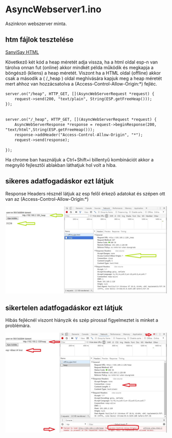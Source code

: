 # AsyncWebserver1.ino
Aszinkron webszerver minta.

htm fájlok tesztelése 
-----------------------------

[SanyiSay HTML](https://github.com/SanyiSay/ESP8266/tree/master/HTML)

Következő két kód a heap méretét adja vissza, ha a html oldal esp-n van tárolva onnan fut (online) akkor mindkét példa működik és megkapja a böngésző (kliens) a heap méretét. Viszont ha a HTML oldal (offline) akkor csak a második a ( /_heap ) oldal meghívására kapjuk meg a heap méretét mert ahhoz van hozzácsatolva a (Access-Control-Allow-Origin:*) fejléc.

    server.on("/heap", HTTP_GET, [](AsyncWebServerRequest *request) {
		request->send(200, "text/plain", String(ESP.getFreeHeap()));
	});


    server.on("/_heap", HTTP_GET, [](AsyncWebServerRequest *request) {
		AsyncWebServerResponse *response = request->beginResponse(200, "text/html",String(ESP.getFreeHeap()));
		response->addHeader("Access-Control-Allow-Origin", "*");
		request->send(response);

	});


Ha chrome ban használjuk a Ctrl+Shift+i  billentyű kombinációt akkor a megnyíló fejlesztői ablakban láthatjuk hol volt a hiba.

sikeres adatfogadáskor ezt látjuk
---------------------------------
Response Headers résznél látjuk az esp felől érkező adatokat és szépen ott van az (Access-Control-Allow-Origin:*) 

![Sikeres adatfogadás](https://github.com/SanyiSay/ESP8266/blob/master/DOC/origin_ok.JPG?raw=true)

sikertelen adatfogadáskor ezt látjuk
--------------------------------- 
Hibás fejlécnél viszont hiányzik és szép pirossal figyelmeztet is minket a problémára.

![Sikeres adatfogadás](https://github.com/SanyiSay/ESP8266/blob/master/DOC/origin_hiba.JPG?raw=true)
